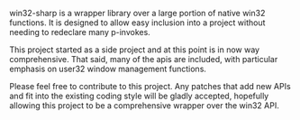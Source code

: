 win32-sharp is a wrapper library over a large portion of native win32 functions.  It is designed to allow easy inclusion into a project without needing to redeclare many p-invokes.

This project started as a side project and at this point is in now way comprehensive.  That said, many of the apis are included, with particular emphasis on user32 window management functions.

Please feel free to contribute to this project.  Any patches that add new APIs and fit into the existing coding style will be gladly accepted, hopefully allowing this project to be a comprehensive wrapper over the win32 API.